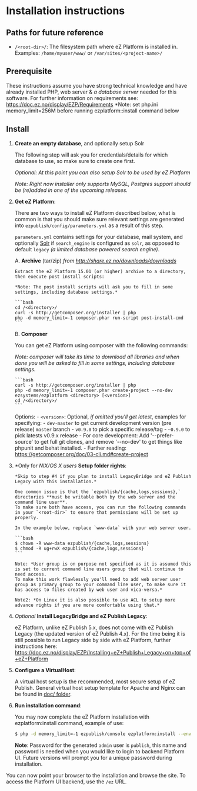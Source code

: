 # Installation instructions

## Paths for future reference
  * `/<root-dir>/`: The filesystem path where eZ Platform is installed in.
    Examples: `/home/myuser/www/` or `/var/sites/<project-name>/`

## Prerequisite

  These instructions assume you have strong technical knowledge and have already installed PHP, web server & *a database server* needed for this software.
  For further information on requirements see: https://doc.ez.no/display/EZP/Requirements
  *Note: set php.ini memory_limit=256M before running ezplatform::install command below

## Install

1. **Create an empty database**, and optionally setup Solr

    The following step will ask you for credentials/details for which database to use, so make sure to create one first.

    *Optional: At this point you can also setup Solr to be used by eZ Platform*

    *Note: Right now installer only supports MySQL, Postgres support should be (re)added in one of the upcoming releases.*

2. **Get eZ Platform**:

    There are two ways to install eZ Platform described below, what is common is that you should make sure
    relevant settings are generated into `ezpublish/config/parameters.yml` as a result of this step.

    `parameters.yml` contains settings for your database, mail system, and optionally [Solr](http://lucene.apache.org/solr/)
    if `search_engine` is configured as `solr`, as opposed to default `legacy` *(a limited database powered search engine)*.

    A. **Archive** (tar/zip) *from http://share.ez.no/downloads/downloads*

       Extract the eZ Platform 15.01 (or higher) archive to a directory, then execute post install scripts:

       *Note: The post install scripts will ask you to fill in some settings, including database settings.*

       ```bash
       cd /<directory>/
       curl -s http://getcomposer.org/installer | php
       php -d memory_limit=-1 composer.phar run-script post-install-cmd
       ```


    B. **Composer**

     You can get eZ Platform using composer with the following commands:

     *Note: composer will take its time to download all libraries and when done you will be asked to fill in some settings, including database settings.*

       ```bash
       curl -s http://getcomposer.org/installer | php
       php -d memory_limit=-1 composer.phar create-project --no-dev ezsystems/ezplatform <directory> [<version>]
       cd /<directory>/
       ```

     Options:
       - `<version>`: Optional, *if omitted you'll get latest*, examples for specifying:
        - `dev-master` to get current development version (pre release) `master` branch
        - `v0.9.0` to pick a specific release/tag
        - `~0.9.0` to pick latests v0.9.x release
       - For core development: Add '--prefer-source' to get full git clones, and remove '--no-dev' to get things like phpunit and behat installed.
       - Further reading: https://getcomposer.org/doc/03-cli.md#create-project

3. *Only for *NIX/OS X users* **Setup folder rights**:

       *Skip to step #4 if you plan to install LegacyBridge and eZ Publish Legacy with this installation.*

       One common issue is that the `ezpublish/{cache,logs,sessions},` directories **must be writable both by the web server and the command line user**.
       To make sure both have access, you can run the following commands in your `<root-dir>` to ensure that permissions will be set up properly.

       In the example below, replace `www-data` with your web server user.

       ```bash
       $ chown -R www-data ezpublish/{cache,logs,sessions}
       $ chmod -R ug+rwX ezpublish/{cache,logs,sessions}
       ```

       Note: *User group is on purpose not specified as it is assumed this is set to current command line users group that will continue to need access.
       To make this work flawlessly you'll need to add web server user group as primary group to your command line user, to make sure it has access to files created by web user and vica-versa.*

       Note2: *On Linux it is also possible to use ACL to setup more advance rights if you are more comfortable using that.*

4. *Optional* **Install LegacyBridge and eZ Publish Legacy**:

    eZ Platform, unlike eZ Publish 5.x, does not come with eZ Publish Legacy (the updated version of eZ Publish 4.x).
    For the time being it is still possible to run Legacy side by side with eZ Platform, further instructions here:
    https://doc.ez.no/display/EZP/Installing+eZ+Publish+Legacy+on+top+of+eZ+Platform

5. **Configure a VirtualHost**:

    A virtual host setup is the recommended, most secure setup of eZ Publish.
    General virtual host setup template for Apache and Nginx can be found in [doc/ folder](doc/).


6. **Run installation command**:

    You may now complete the eZ Platform installation with ezplatform:install command, example of use:

    ```bash
    $ php -d memory_limit=-1 ezpublish/console ezplatform:install --env prod demo
    ```

    **Note**: Password for the generated `admin` user is `publish`, this name and password is needed when you would like to login to backend Platform UI. Future versions will prompt you for a unique password during installation.

You can now point your browser to the installation and browse the site. To access the Platform UI backend, use the `/ez` URL.
